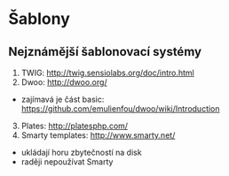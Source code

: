 # Šablony


## Nejznámější šablonovací systémy

1. TWIG: http://twig.sensiolabs.org/doc/intro.html
2. Dwoo: http://dwoo.org/
  - zajímavá je část basic: https://github.com/emulienfou/dwoo/wiki/Introduction
3. Plates: http://platesphp.com/
4. Smarty templates: http://www.smarty.net/
  - ukládají horu zbytečností na disk
  - raději nepoužívat Smarty